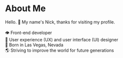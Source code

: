 # About Me
Hello. 👋 My name's Nick, thanks for visiting my profile.<br><br>
👁️ Front-end developer<br>
👤 User experience (UX) and user interface (UI) designer<br>
🎰 Born in Las Vegas, Nevada<br>
🌎 Striving to improve the world for future generations<br>
